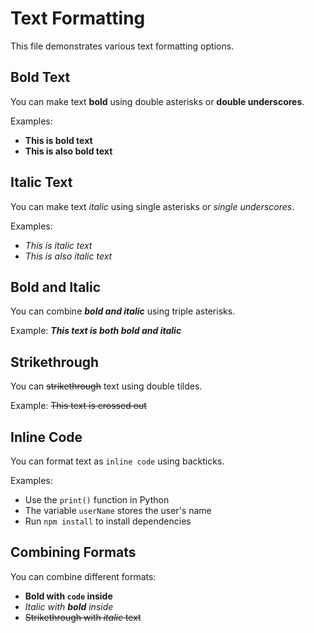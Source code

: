 # Text Formatting

This file demonstrates various text formatting options.

## Bold Text

You can make text **bold** using double asterisks or __double underscores__.

Examples:
- **This is bold text**
- __This is also bold text__

## Italic Text

You can make text *italic* using single asterisks or _single underscores_.

Examples:
- *This is italic text*
- _This is also italic text_

## Bold and Italic

You can combine ***bold and italic*** using triple asterisks.

Example: ***This text is both bold and italic***

## Strikethrough

You can ~~strikethrough~~ text using double tildes.

Example: ~~This text is crossed out~~

## Inline Code

You can format text as `inline code` using backticks.

Examples:
- Use the `print()` function in Python
- The variable `userName` stores the user's name
- Run `npm install` to install dependencies

## Combining Formats

You can combine different formats:
- **Bold with `code` inside**
- *Italic with **bold** inside*
- ~~Strikethrough with *italic* text~~
